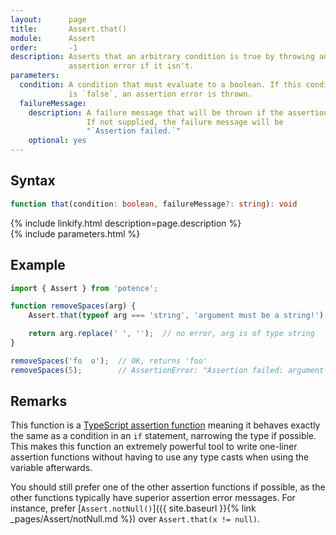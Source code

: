 ```yaml
---
layout:      page
title:       Assert.that()
module:      Assert
order:       -1
description: Asserts that an arbitrary condition is true by throwing an
             assertion error if it isn't.
parameters:
  condition: A condition that must evaluate to a boolean. If this condition
             is `false`, an assertion error is thrown.
  failureMessage:
    description: A failure message that will be thrown if the assertion fails.
                 If not supplied, the failure message will be
                 "`Assertion failed.`"
    optional: yes
---
```

## Syntax

```ts
function that(condition: boolean, failureMessage?: string): void
```

<div class="description">{% include linkify.html description=page.description %}</div>
{% include parameters.html %}

## Example

```ts
import { Assert } from 'potence';

function removeSpaces(arg) {
    Assert.that(typeof arg === 'string', 'argument must be a string!');

    return arg.replace(' ', '');  // no error, arg is of type string
}

removeSpaces('fo  o');  // OK, returns 'foo'
removeSpaces(5);        // AssertionError: "Assertion failed: argument must be a string!"
```

## Remarks

This function is a
[TypeScript assertion function](https://www.typescriptlang.org/docs/handbook/release-notes/typescript-3-7.html#assertion-functions)
meaning it behaves exactly the same as a condition in an `if` statement,
narrowing the type if possible. This makes this function an extremely powerful
tool to write one-liner assertion functions without having to use any type casts
when using the variable afterwards.

You should still prefer one of the other assertion functions if possible, as the
other functions typically have superior assertion error messages. For instance,
prefer [`Assert.notNull()`]({{ site.baseurl }}{% link _pages/Assert/notNull.md %}) over
`Assert.that(x != null)`.
